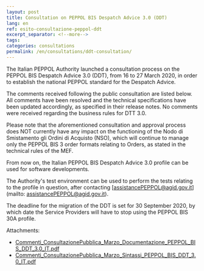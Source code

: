 ```yaml
---
layout: post
title: Consultation on PEPPOL BIS Despatch Advice 3.0 (DDT)
lang: en
ref: esito-consultazione-peppol-ddt
excerpt_separator: <!--more-->
tags:
categories: consultations
permalink: /en/consultations/ddt-consultation/
---
```


The Italian PEPPOL Authority launched a consultation process on the PEPPOL BIS Despatch Advice 3.0 (DDT), from 16 to 27 March 2020, in order to establish the national PEPPOL standard for the Despatch Advice.<!--more-->

The comments received following the public consultation are listed below. All comments have been resolved and the technical specifications have been updated accordingly, as specified in their release notes. No comments were received regarding the business rules for DTT 3.0.

Please note that the aforementioned consultation and approval process does NOT currently have any impact on the functioning of the Nodo di Smistamento gli Ordini di Acquisto (NSO), which will continue to manage only the PEPPOL BIS 3 order formats relating to Orders, as stated in the technical rules of the MEF.

From now on, the Italian PEPPOL BIS Despatch Advice 3.0 profile can be used for software developments.

The Authority's test environment can be used to perform the tests relating to the profile in question, after contacting [assistancePEPPOL@agid.gov.it](mailto: assistancePEPPOL@agid.gov.it).

The deadline for the migration of the DDT is set for 30 September 2020, by which date the Service Providers will have to stop using the PEPPOL BIS 30A profile.

Attachments:

- [Commenti_ConsultazionePubblica_Marzo_Documentazione_PEPPOL_BIS_DDT_3.0_IT.pdf](/attachments/Commenti_ConsultazionePubblica_Marzo_Documentazione_PEPPOL_BIS_DDT_3.0_IT.pdf)
- [Commenti_ConsultazionePubblica_Marzo_Sintassi_PEPPOL_BIS_DDT_3.0_IT.pdf](/attachments/Commenti_ConsultazionePubblica_Marzo_Sintassi_PEPPOL_BIS_DDT_3.0_IT.pdf)
